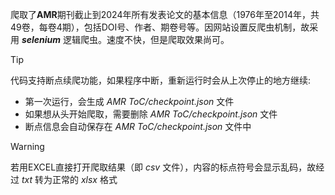 爬取了**AMR**期刊截止到2024年所有发表论文的基本信息（1976年至2014年，共49卷，每卷4期），包括DOI号、作者、期卷号等。因网站设置反爬虫机制，故采用 ***selenium*** 逻辑爬虫。速度不快，但是爬取效果尚可。
> [!TIP]
> 代码支持断点续爬功能，如果程序中断，重新运行时会从上次停止的地方继续:
> + 第一次运行，会生成 *AMR ToC/checkpoint.json* 文件
> + 如果想从头开始爬取，需要删除 *AMR ToC/checkpoint.json* 文件
> + 断点信息会自动保存在 *AMR ToC/checkpoint.json* 文件中

> [!WARNING]
> 若用EXCEL直接打开爬取结果（即 *csv* 文件），内容的标点符号会显示乱码，故经过 *txt* 转为正常的 *xlsx* 格式
